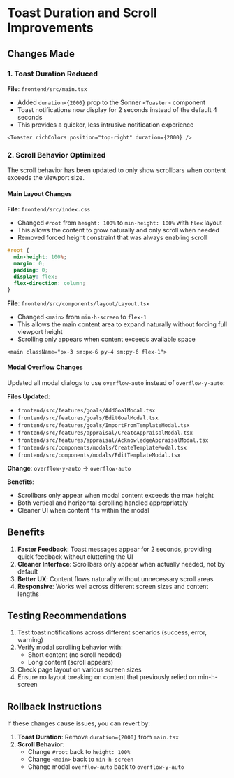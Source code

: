 # Toast Duration and Scroll Improvements

## Changes Made

### 1. Toast Duration Reduced

**File**: `frontend/src/main.tsx`

- Added `duration={2000}` prop to the Sonner `<Toaster>` component
- Toast notifications now display for 2 seconds instead of the default 4 seconds
- This provides a quicker, less intrusive notification experience

```tsx
<Toaster richColors position="top-right" duration={2000} />
```

### 2. Scroll Behavior Optimized

The scroll behavior has been updated to only show scrollbars when content exceeds the viewport size.

#### Main Layout Changes

**File**: `frontend/src/index.css`

- Changed `#root` from `height: 100%` to `min-height: 100%` with `flex` layout
- This allows the content to grow naturally and only scroll when needed
- Removed forced height constraint that was always enabling scroll

```css
#root {
  min-height: 100%;
  margin: 0;
  padding: 0;
  display: flex;
  flex-direction: column;
}
```

**File**: `frontend/src/components/layout/Layout.tsx`

- Changed `<main>` from `min-h-screen` to `flex-1`
- This allows the main content area to expand naturally without forcing full viewport height
- Scrolling only appears when content exceeds available space

```tsx
<main className="px-3 sm:px-6 py-4 sm:py-6 flex-1">
```

#### Modal Overflow Changes

Updated all modal dialogs to use `overflow-auto` instead of `overflow-y-auto`:

**Files Updated**:

- `frontend/src/features/goals/AddGoalModal.tsx`
- `frontend/src/features/goals/EditGoalModal.tsx`
- `frontend/src/features/goals/ImportFromTemplateModal.tsx`
- `frontend/src/features/appraisal/CreateAppraisalModal.tsx`
- `frontend/src/features/appraisal/AcknowledgeAppraisalModal.tsx`
- `frontend/src/components/modals/CreateTemplateModal.tsx`
- `frontend/src/components/modals/EditTemplateModal.tsx`

**Change**: `overflow-y-auto` → `overflow-auto`

**Benefits**:

- Scrollbars only appear when modal content exceeds the max height
- Both vertical and horizontal scrolling handled appropriately
- Cleaner UI when content fits within the modal

## Benefits

1. **Faster Feedback**: Toast messages appear for 2 seconds, providing quick feedback without cluttering the UI
2. **Cleaner Interface**: Scrollbars only appear when actually needed, not by default
3. **Better UX**: Content flows naturally without unnecessary scroll areas
4. **Responsive**: Works well across different screen sizes and content lengths

## Testing Recommendations

1. Test toast notifications across different scenarios (success, error, warning)
2. Verify modal scrolling behavior with:
   - Short content (no scroll needed)
   - Long content (scroll appears)
3. Check page layout on various screen sizes
4. Ensure no layout breaking on content that previously relied on min-h-screen

## Rollback Instructions

If these changes cause issues, you can revert by:

1. **Toast Duration**: Remove `duration={2000}` from `main.tsx`
2. **Scroll Behavior**:
   - Change `#root` back to `height: 100%`
   - Change `<main>` back to `min-h-screen`
   - Change modal `overflow-auto` back to `overflow-y-auto`
